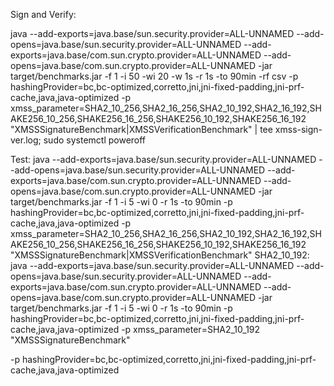 Sign and Verify:

java --add-exports=java.base/sun.security.provider=ALL-UNNAMED --add-opens=java.base/sun.security.provider=ALL-UNNAMED --add-exports=java.base/com.sun.crypto.provider=ALL-UNNAMED --add-opens=java.base/com.sun.crypto.provider=ALL-UNNAMED -jar target/benchmarks.jar -f 1 -i 50 -wi 20 -w 1s -r 1s -to 90min -rf csv -p hashingProvider=bc,bc-optimized,corretto,jni,jni-fixed-padding,jni-prf-cache,java,java-optimized -p xmss_parameter=SHA2_10_256,SHA2_16_256,SHA2_10_192,SHA2_16_192,SHAKE256_10_256,SHAKE256_16_256,SHAKE256_10_192,SHAKE256_16_192 "XMSSSignatureBenchmark|XMSSVerificationBenchmark"  | tee xmss-sign-ver.log; sudo systemctl poweroff


Test:
java --add-exports=java.base/sun.security.provider=ALL-UNNAMED --add-opens=java.base/sun.security.provider=ALL-UNNAMED --add-exports=java.base/com.sun.crypto.provider=ALL-UNNAMED --add-opens=java.base/com.sun.crypto.provider=ALL-UNNAMED -jar target/benchmarks.jar -f 1 -i 5 -wi 0 -r 1s -to 90min -p hashingProvider=bc,bc-optimized,corretto,jni,jni-fixed-padding,jni-prf-cache,java,java-optimized -p xmss_parameter=SHA2_10_256,SHA2_16_256,SHA2_10_192,SHA2_16_192,SHAKE256_10_256,SHAKE256_16_256,SHAKE256_10_192,SHAKE256_16_192 "XMSSSignatureBenchmark|XMSSVerificationBenchmark"
SHA2_10_192:
java --add-exports=java.base/sun.security.provider=ALL-UNNAMED --add-opens=java.base/sun.security.provider=ALL-UNNAMED --add-exports=java.base/com.sun.crypto.provider=ALL-UNNAMED --add-opens=java.base/com.sun.crypto.provider=ALL-UNNAMED -jar target/benchmarks.jar -f 1 -i 5 -wi 0 -r 1s -to 90min -p hashingProvider=bc,bc-optimized,corretto,jni,jni-fixed-padding,jni-prf-cache,java,java-optimized -p xmss_parameter=SHA2_10_192 "XMSSSignatureBenchmark"


-p hashingProvider=bc,bc-optimized,corretto,jni,jni-fixed-padding,jni-prf-cache,java,java-optimized